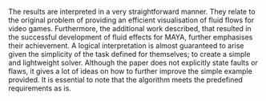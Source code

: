 The results are interpreted in a very straightforward manner. They relate to the original problem of providing an efficient visualisation of fluid flows for video games. Furthermore, the additional work described, that resulted in the successful development of fluid effects for MAYA, further emphasises their achievement. A logical interpretation is almost guaranteed to arise given the simplicity of the task defined for themselves; to create a simple and lightweight solver. Although the paper does not explicitly state faults or flaws, it gives a lot of ideas on how to further improve the simple example provided. It is essential to note that the algorithm meets the predefined requirements as is.